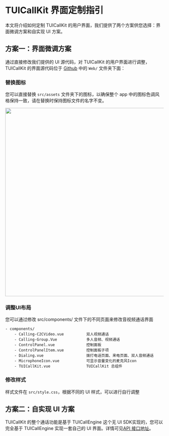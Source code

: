 # TUICallKit 界面定制指引

本文将介绍如何定制 TUICallKit 的用户界面，我们提供了两个方案供您选择：界面微调方案和自实现 UI 方案。

## 方案一：界面微调方案

通过直接修改我们提供的 UI 源代码，对 TUICallKit 的用户界面进行调整，TUICallKit 的界面源代码位于 [Github](https://github.com/tencentyun/TUICallKit) 中的 `Web/` 文件夹下面：

### 替换图标

您可以直接替换 `src/assets` 文件夹下的图标，以确保整个 app 中的图标色调风格保持一致，请在替换时保持图标文件的名字不变。

<img style="width:600px; max-width: inherit;" src="https://qcloudimg.tencent-cloud.cn/raw/a8bd4a66f3a8071ea94eb5b270387386.png"/>

### 调整UI布局

您可以通过修改 src/components/ 文件下的不同页面来修改音视频通话界面

```
- components/
    - Calling-C2CVideo.vue          双人视频通话
    - Calling-Group.Vue             多人音频、视频通话
    - ControlPanel.vue              控制面板
    - ControlPanelItem.vue          控制面板子项
    - Dialing.vue                   拨打电话页面、来电页面、双人音频通话
    - MicrophoneIcon.vue            可显示音量变化的麦克风Icon
    - TUICallKit.vue                TUICallKit 总组件
```

### 修改样式

样式文件在 `src/style.css`，根据不同的 UI 样式，可以进行自行调整

## 方案二：自实现 UI 方案

TUICallKit 的整个通话功能是基于 TUICallEngine 这个无 UI SDK实现的，您可以完全基于 TUICallEngine 实现一套自己的 UI 界面。详情可见[API 接口地址](https://cloud.tencent.com/document/product/647/78757)。